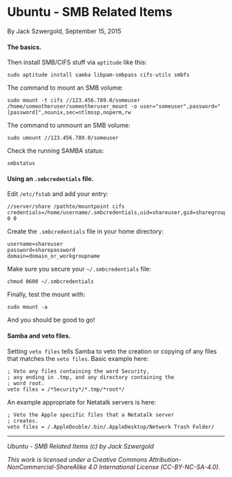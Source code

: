 # Ubuntu - SMB Related Items

By Jack Szwergold, September 15, 2015

#### The basics.

Then install SMB/CIFS stuff via `aptitude` like this:

	sudo aptitude install samba libpam-smbpass cifs-utils smbfs

The command to mount an SMB volume:
	
	sudo mount -t cifs //123.456.789.0/someuser /home/someotheruser/someotheruser_mount -o user="someuser",password="[password]",nounix,sec=ntlmssp,noperm,rw
	
The command to unmount an SMB volume:
	
	sudo umount //123.456.789.0/someuser

Check the running SAMBA status:

    smbstatus

#### Using an `.smbcredentials` file.

Edit `/etc/fstab` and add your entry:

	//server/share /pathto/mountpoint cifs credentials=/home/username/.smbcredentials,uid=shareuser,gid=sharegroup 0 0

Create the `.smbcredentials` file in your home directory:

	username=shareuser
	password=sharepassword
	domain=domain_or_workgroupname

Make sure you secure your `~/.smbcredentials` file:

    chmod 0600 ~/.smbcredentials

Finally, test the mount with:

    sudo mount -a

And you should be good to go!

#### Samba and veto files.

Setting `veto files` tells Samba to veto the creation or copying of any files that matches the `veto files`. Basic example here:

	; Veto any files containing the word Security,
	; any ending in .tmp, and any directory containing the
	; word root.
	veto files = /*Security*/*.tmp/*root*/

An example appropriate for Netatalk servers is here:

	; Veto the Apple specific files that a Netatalk server
	; creates.
	veto files = /.AppleDouble/.bin/.AppleDesktop/Network Trash Folder/

***

*Ubuntu - SMB Related Items (c) by Jack Szwergold*

*This work is licensed under a Creative Commons Attribution-NonCommercial-ShareAlike 4.0 International License (CC-BY-NC-SA-4.0).*